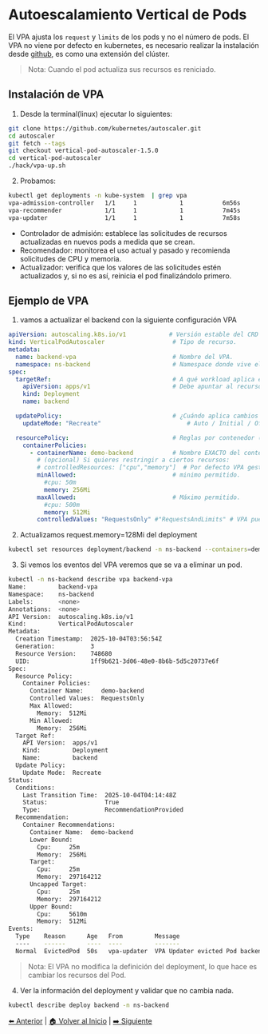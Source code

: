 # Autoescalamiento Vertical de Pods

El VPA ajusta los `request` y `limits` de los pods y no el número de pods. El VPA no viene por defecto en kubernetes, es necesario realizar la instalación desde [github](https://github.com/kubernetes/autoscaler), es como una extensión del clúster.

> Nota: Cuando el pod actualiza sus recursos es reniciado.

## Instalación de VPA

1. Desde la terminal(linux) ejecutar lo siguientes:

```bash
git clone https://github.com/kubernetes/autoscaler.git
cd autoscaler
git fetch --tags
git checkout vertical-pod-autoscaler-1.5.0
cd vertical-pod-autoscaler
./hack/vpa-up.sh
```

2. Probamos:

```bash
kubectl get deployments -n kube-system  | grep vpa
vpa-admission-controller   1/1     1            1           6m56s
vpa-recommender            1/1     1            1           7m45s
vpa-updater                1/1     1            1           7m58s
```

* Controlador de admisión:  establece las solicitudes de recursos actualizadas en nuevos pods a medida que se crean.
* Recomendador:  monitorea el uso actual y pasado y recomienda solicitudes de CPU y memoria.
* Actualizador:  verifica que los valores de las solicitudes estén actualizados y, si no es así, reinicia el pod finalizándolo primero.


## Ejemplo de VPA

1. vamos a actualizar el backend con la siguiente configuración VPA

```yaml
apiVersion: autoscaling.k8s.io/v1            # Versión estable del CRD de VPA. :contentReference[oaicite:0]{index=0}
kind: VerticalPodAutoscaler                   # Tipo de recurso.
metadata:
  name: backend-vpa                           # Nombre del VPA.
  namespace: ns-backend                       # Namespace donde vive el Deployment objetivo y donde va a crearse el vpa.
spec:
  targetRef:                                  # A qué workload aplica el VPA (objeto “controlador”).
    apiVersion: apps/v1                       # Debe apuntar al recurso real (Deployment/StatefulSet/RS).
    kind: Deployment
    name: backend

  updatePolicy:                               # ¿Cuándo aplica cambios el VPA?
    updateMode: "Recreate"                        # Auto / Initial / Off / Recreate / InPlaceOrRecreate*. :contentReference[oaicite:1]{index=1}

  resourcePolicy:                             # Reglas por contenedor (límites, mínimos, etc.)
    containerPolicies:
      - containerName: demo-backend           # Nombre EXACTO del contenedor del pod (usa '*' para todos).
        # (opcional) Si quieres restringir a ciertos recursos:
        # controlledResources: ["cpu","memory"]  # Por defecto VPA gestiona cpu y memory. 
        minAllowed:                           # minimo permitido.
          #cpu: 50m
          memory: 256Mi
        maxAllowed:                           # Máximo permitido.
          #cpu: 500m                           
          memory: 512Mi
        controlledValues: "RequestsOnly" #"RequestsAndLimits" # VPA puede ajustar solo requests o requests+y limits. :contentReference[oaicite:2]{index=2}

```

2. Actualizamos request.memory=128Mi del deployment

```bash
kubectl set resources deployment/backend -n ns-backend --containers=demo-backend --requests=memory=128Mi
```

3. Si vemos los eventos del VPA veremos que se va a eliminar un pod.

```bash
kubectl -n ns-backend describe vpa backend-vpa
Name:         backend-vpa
Namespace:    ns-backend
Labels:       <none>
Annotations:  <none>
API Version:  autoscaling.k8s.io/v1
Kind:         VerticalPodAutoscaler
Metadata:
  Creation Timestamp:  2025-10-04T03:56:54Z
  Generation:          3
  Resource Version:    748680
  UID:                 1ff9b621-3d06-48e0-8b6b-5d5c20737e6f
Spec:
  Resource Policy:
    Container Policies:
      Container Name:     demo-backend
      Controlled Values:  RequestsOnly
      Max Allowed:
        Memory:  512Mi
      Min Allowed:
        Memory:  256Mi
  Target Ref:
    API Version:  apps/v1
    Kind:         Deployment
    Name:         backend
  Update Policy:
    Update Mode:  Recreate
Status:
  Conditions:
    Last Transition Time:  2025-10-04T04:14:48Z
    Status:                True
    Type:                  RecommendationProvided
  Recommendation:
    Container Recommendations:
      Container Name:  demo-backend
      Lower Bound:
        Cpu:     25m
        Memory:  256Mi
      Target:
        Cpu:     25m
        Memory:  297164212
      Uncapped Target:
        Cpu:     25m
        Memory:  297164212
      Upper Bound:
        Cpu:     5610m
        Memory:  512Mi
Events:
  Type    Reason      Age   From         Message
  ----    ------      ----  ----         -------
  Normal  EvictedPod  50s   vpa-updater  VPA Updater evicted Pod backend-7d986986d4-gh65g to apply resource recommendation.
```


> Nota: El VPA no modifica la definición del deployment, lo que hace es cambiar los recursos del Pod.

4. Ver la información del deployment y validar que no cambia nada.

```bash
kubectl describe deploy backend -n ns-backend
```

[⬅️ Anterior](../HPA/HPA.md) | [🏠 Volver al Inicio](../README.md) | [➡️ Siguiente](../initContainers/initContainers.md) 